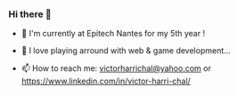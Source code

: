 ### Hi there 👋

<!--
**VictorHarri-Chal/VictorHarri-Chal** is a ✨ _special_ ✨ repository because its `README.md` (this file) appears on your GitHub profile.

Here are some ideas to get you started:

- 🔭 I’m currently working on ...
- 🌱 I’m currently learning ...
- 👯 I’m looking to collaborate on ...
- 🤔 I’m looking for help with ...
- 💬 Ask me about ...
- 📫 How to reach me: ...
- 😄 Pronouns: ...
- ⚡ Fun fact: ...
-->

- 🌱 I'm currently at Epitech Nantes for my 5th year !

- 🎇 I love playing arround with web & game development...

- 📫 How to reach me: victorharrichal@yahoo.com or https://www.linkedin.com/in/victor-harri-chal/
